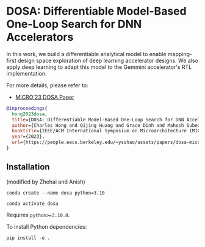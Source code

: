 # DOSA: Differentiable Model-Based One-Loop Search for DNN Accelerators
In this work, we build a differentiable analytical model to enable mapping-first design space exploration of deep learning accelerator designs. We also apply deep learning to adapt this model to the Gemmini accelerator's RTL implementation.

For more details, please refer to:
- [MICRO'23 DOSA Paper](https://people.eecs.berkeley.edu/~ysshao/assets/papers/dosa-micro2023.pdf)
```BibTex
@inproceedings{
  hong2023dosa,
  title={DOSA: Differentiable Model-Based One-Loop Search for DNN Accelerators},
  author={Charles Hong and Qijing Huang and Grace Dinh and Mahesh Subedar and Yakun Sophia Shao},
  booktitle={IEEE/ACM International Symposium on Microarchitecture (MICRO)},
  year={2023},
  url={https://people.eecs.berkeley.edu/~ysshao/assets/papers/dosa-micro2023.pdf}
}
```

## Installation

(modified by Zhehai and Anish)

`conda create --name dosa python=3.10`

`conda activate dosa`

Requires `python>=3.10.0`.

To install Python dependencies:

```
pip install -e .
```
